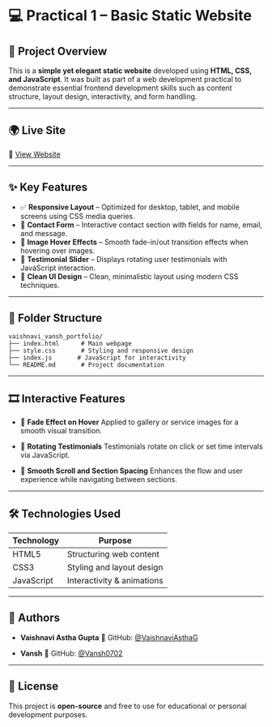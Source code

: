 # 💻 Practical 1 – Basic Static Website

## 📌 Project Overview

This is a **simple yet elegant static website** developed using **HTML, CSS, and JavaScript**. It was built as part of a web development practical to demonstrate essential frontend development skills such as content structure, layout design, interactivity, and form handling.

---

## 🌍 Live Site

🔗 [View Website](https://vaishnavi-vansh-portfolio.vercel.app/)

---

## ✨ Key Features

* ✅ **Responsive Layout** – Optimized for desktop, tablet, and mobile screens using CSS media queries.
* 📧 **Contact Form** – Interactive contact section with fields for name, email, and message.
* 🌟 **Image Hover Effects** – Smooth fade-in/out transition effects when hovering over images.
* 💬 **Testimonial Slider** – Displays rotating user testimonials with JavaScript interaction.
* 🎨 **Clean UI Design** – Clean, minimalistic layout using modern CSS techniques.

---

## 📁 Folder Structure

```
vaishnavi_vansh_portfolio/
├── index.html      # Main webpage
├── style.css       # Styling and responsive design
├── index.js       # JavaScript for interactivity
└── README.md       # Project documentation
```

---

## 🎞️ Interactive Features

* 🔄 **Fade Effect on Hover**
  Applied to gallery or service images for a smooth visual transition.

* 💬 **Rotating Testimonials**
  Testimonials rotate on click or set time intervals via JavaScript.

* 🧭 **Smooth Scroll and Section Spacing**
  Enhances the flow and user experience while navigating between sections.

---

## 🛠️ Technologies Used

| Technology | Purpose                    |
| ---------- | -------------------------- |
| HTML5      | Structuring web content    |
| CSS3       | Styling and layout design  |
| JavaScript | Interactivity & animations |

---


## 👥 Authors

* **Vaishnavi Astha Gupta**
  🔗 GitHub: [@VaishnaviAsthaG](https://github.com/VaishnaviAsthaG)

* **Vansh**
  🔗 GitHub: [@Vansh0702](https://github.com/Vansh0702)

---

## 📜 License

This project is **open-source** and free to use for educational or personal development purposes.




